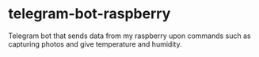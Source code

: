 # telegram-bot-raspberry
Telegram bot that sends data from my raspberry upon commands such as capturing photos and give temperature and humidity. 
